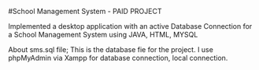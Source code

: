 #School Management System - PAID PROJECT

Implemented a desktop application with an active Database Connection for a School Management System using JAVA, HTML, MYSQL

About sms.sql file; This is the database fie for the project. I use phpMyAdmin via Xampp for database connection, local connection.
